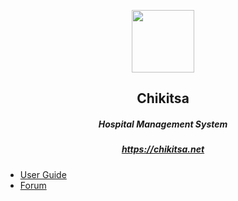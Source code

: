 <p align="center">
  <img height="100px;" src="https://chikitsa.net/wp-content/uploads/2019/10/logo_circle.png">
</p> 
<h2 align="center">Chikitsa</h2>
<h5 align="center">Hospital Management System</h5>
<h5 align="center"><a style="text-align:center;display:block;" href="https://chikitsa.net/">https://chikitsa.net</a></h5>
<ul>
<li><a href="https://chikitsa.net/wp-content/uploads/2019/10/User-Manual.pdf">User Guide</a></li>
<li><a href="https://chikitsa.net/forum/forum/first-forum/">Forum</a></li>
</ul>
